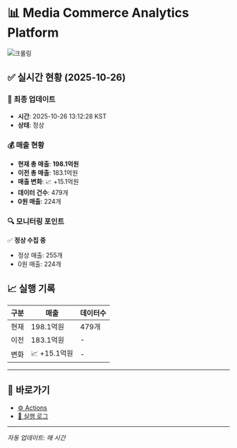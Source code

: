 # 📊 Media Commerce Analytics Platform

![크롤링](https://img.shields.io/badge/크롤링-정상-green)

## ✅ 실시간 현황 (2025-10-26)

### 📍 최종 업데이트
- **시간**: 2025-10-26 13:12:28 KST
- **상태**: 정상

### 💰 매출 현황
- **현재 총 매출**: **198.1억원**
- **이전 총 매출**: 183.1억원
- **매출 변화**: 📈 +15.1억원
- **데이터 건수**: 479개
- **0원 매출**: 224개

### 🔍 모니터링 포인트

✅ **정상 수집 중**
- 정상 매출: 255개
- 0원 매출: 224개


## 📈 실행 기록

| 구분 | 매출 | 데이터수 |
|------|------|----------|
| 현재 | 198.1억원 | 479개 |
| 이전 | 183.1억원 | - |
| 변화 | 📈 +15.1억원 | - |

---

## 🔗 바로가기

- [⚙️ Actions](../../actions)
- [📝 실행 로그](../../actions/workflows/daily_scraping.yml)

---

*자동 업데이트: 매 시간*
